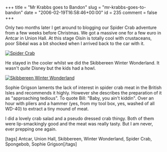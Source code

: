 +++
title = "Mr Krabbs goes to Bandon"
slug = "mr-krabbs-goes-to-bandon"
date = "2006-02-19T16:58:46+00:00"
id = 235
comment = false
+++

Only two months later I get around to blogging our Spider Crab adventure from a few weeks before Christmas. We got a massive one for a few euro in Antcar in Union Hall. At this stage Oisín is totally cool with crustaceans, poor Sibéal was a bit shocked when I arrived back to the car with it.

[![Spider Crab](http://static.flickr.com/42/101658820_42e542ac2a_m.jpg)](http://www.flickr.com/photos/bandon1/101658820/ "Photo Sharing")

He stayed in the cooler whilst we did the Skibbereen Winter Wonderland. It wasn't _quite_ Disney but the kids had a howl.

[![Skibbereen Winter Wonderland](http://static.flickr.com/28/101658887_6fe75ac3c7_m.jpg)](http://www.flickr.com/photos/bandon1/101658887/ "Photo Sharing")

Sophie Grigson laments the lack of interest in spider crab meat in the British Isles and recommends it highly. However she describes the preparation of it as "approaching tedious". To quote Bill: "Baby, you ain't kiddin". Over an hour with pliers and a hammer (yes, from my tool box, yes, washed of all WD-40) to extract a tiny mound of meat.

I did a lovely crab salad and a pseudo dressed crab thingy. Both of them were lip-smackingly good and the meat was really tasty. But I am never, ever prepping one again.

[tags] Antcar, Union Hall, Skibbereen, Winter Wonderland, Spider Crab, Spongebob, Sophie Grigson[/tags]
